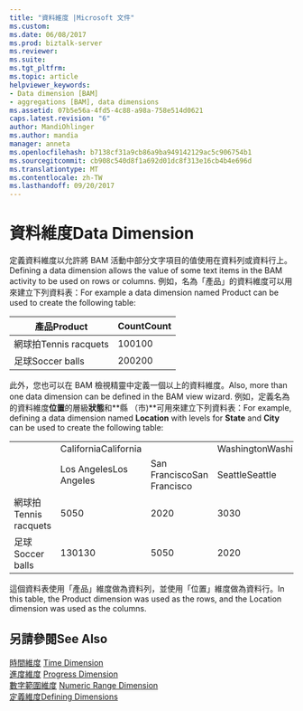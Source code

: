 ```yaml
---
title: "資料維度 |Microsoft 文件"
ms.custom: 
ms.date: 06/08/2017
ms.prod: biztalk-server
ms.reviewer: 
ms.suite: 
ms.tgt_pltfrm: 
ms.topic: article
helpviewer_keywords:
- Data dimension [BAM]
- aggregations [BAM], data dimensions
ms.assetid: 07b5e56a-4fd5-4c88-a98a-758e514d0621
caps.latest.revision: "6"
author: MandiOhlinger
ms.author: mandia
manager: anneta
ms.openlocfilehash: b7138cf31a9cb86a9ba949142129ac5c906754b1
ms.sourcegitcommit: cb908c540d8f1a692d01dc8f313e16cb4b4e696d
ms.translationtype: MT
ms.contentlocale: zh-TW
ms.lasthandoff: 09/20/2017
---
```

# <a name="data-dimension"></a><span data-ttu-id="cd893-102">資料維度</span><span class="sxs-lookup"><span data-stu-id="cd893-102">Data Dimension</span></span>
<span data-ttu-id="cd893-103">定義資料維度以允許將 BAM 活動中部分文字項目的值使用在資料列或資料行上。</span><span class="sxs-lookup"><span data-stu-id="cd893-103">Defining a data dimension allows the value of some text items in the BAM activity to be used on rows or columns.</span></span> <span data-ttu-id="cd893-104">例如，名為「產品」的資料維度可以用來建立下列資料表：</span><span class="sxs-lookup"><span data-stu-id="cd893-104">For example a data dimension named Product can be used to create the following table:</span></span>  
  
|<span data-ttu-id="cd893-105">產品</span><span class="sxs-lookup"><span data-stu-id="cd893-105">Product</span></span>|<span data-ttu-id="cd893-106">Count</span><span class="sxs-lookup"><span data-stu-id="cd893-106">Count</span></span>|  
|-------------|-----------|  
|<span data-ttu-id="cd893-107">網球拍</span><span class="sxs-lookup"><span data-stu-id="cd893-107">Tennis racquets</span></span>|<span data-ttu-id="cd893-108">100</span><span class="sxs-lookup"><span data-stu-id="cd893-108">100</span></span>|  
|<span data-ttu-id="cd893-109">足球</span><span class="sxs-lookup"><span data-stu-id="cd893-109">Soccer balls</span></span>|<span data-ttu-id="cd893-110">200</span><span class="sxs-lookup"><span data-stu-id="cd893-110">200</span></span>|  
  
 <span data-ttu-id="cd893-111">此外，您也可以在 BAM 檢視精靈中定義一個以上的資料維度。</span><span class="sxs-lookup"><span data-stu-id="cd893-111">Also, more than one data dimension can be defined in the BAM view wizard.</span></span> <span data-ttu-id="cd893-112">例如，定義名為的資料維度**位置**的層級**狀態**和**縣 （市)**可用來建立下列資料表：</span><span class="sxs-lookup"><span data-stu-id="cd893-112">For example, defining a data dimension named **Location** with levels for **State** and **City** can be used to create the following table:</span></span>  
  
|||||  
|-|-|-|-|  
||<span data-ttu-id="cd893-113">California</span><span class="sxs-lookup"><span data-stu-id="cd893-113">California</span></span>||<span data-ttu-id="cd893-114">Washington</span><span class="sxs-lookup"><span data-stu-id="cd893-114">Washington</span></span>|  
||<span data-ttu-id="cd893-115">Los Angeles</span><span class="sxs-lookup"><span data-stu-id="cd893-115">Los Angeles</span></span>|<span data-ttu-id="cd893-116">San Francisco</span><span class="sxs-lookup"><span data-stu-id="cd893-116">San Francisco</span></span>|<span data-ttu-id="cd893-117">Seattle</span><span class="sxs-lookup"><span data-stu-id="cd893-117">Seattle</span></span>|  
|<span data-ttu-id="cd893-118">網球拍</span><span class="sxs-lookup"><span data-stu-id="cd893-118">Tennis racquets</span></span>|<span data-ttu-id="cd893-119">50</span><span class="sxs-lookup"><span data-stu-id="cd893-119">50</span></span>|<span data-ttu-id="cd893-120">20</span><span class="sxs-lookup"><span data-stu-id="cd893-120">20</span></span>|<span data-ttu-id="cd893-121">30</span><span class="sxs-lookup"><span data-stu-id="cd893-121">30</span></span>|  
|<span data-ttu-id="cd893-122">足球</span><span class="sxs-lookup"><span data-stu-id="cd893-122">Soccer balls</span></span>|<span data-ttu-id="cd893-123">130</span><span class="sxs-lookup"><span data-stu-id="cd893-123">130</span></span>|<span data-ttu-id="cd893-124">50</span><span class="sxs-lookup"><span data-stu-id="cd893-124">50</span></span>|<span data-ttu-id="cd893-125">20</span><span class="sxs-lookup"><span data-stu-id="cd893-125">20</span></span>|  
  
 <span data-ttu-id="cd893-126">這個資料表使用「產品」維度做為資料列，並使用「位置」維度做為資料行。</span><span class="sxs-lookup"><span data-stu-id="cd893-126">In this table, the Product dimension was used as the rows, and the Location dimension was used as the columns.</span></span>  
  
## <a name="see-also"></a><span data-ttu-id="cd893-127">另請參閱</span><span class="sxs-lookup"><span data-stu-id="cd893-127">See Also</span></span>  
 <span data-ttu-id="cd893-128">[時間維度](../core/time-dimension.md) </span><span class="sxs-lookup"><span data-stu-id="cd893-128">[Time Dimension](../core/time-dimension.md) </span></span>  
 <span data-ttu-id="cd893-129">[進度維度](../core/progress-dimension.md) </span><span class="sxs-lookup"><span data-stu-id="cd893-129">[Progress Dimension](../core/progress-dimension.md) </span></span>  
 <span data-ttu-id="cd893-130">[數字範圍維度](../core/numeric-range-dimension.md) </span><span class="sxs-lookup"><span data-stu-id="cd893-130">[Numeric Range Dimension](../core/numeric-range-dimension.md) </span></span>  
 [<span data-ttu-id="cd893-131">定義維度</span><span class="sxs-lookup"><span data-stu-id="cd893-131">Defining Dimensions</span></span>](../core/defining-dimensions.md)